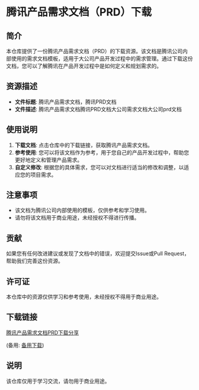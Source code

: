 # 腾讯产品需求文档（PRD）下载

## 简介

本仓库提供了一份腾讯产品需求文档（PRD）的下载资源。该文档是腾讯公司内部使用的需求文档模板，适用于大公司产品开发过程中的需求管理。通过下载这份文档，您可以了解腾讯在产品开发过程中是如何定义和规划需求的。

## 资源描述

- **文件标题**: 腾讯产品需求文档，腾讯PRD文档
- **文件描述**: 腾讯产品需求文档腾讯PRD文档大公司需求文档大公司prd文档

## 使用说明

1. **下载文档**: 点击仓库中的下载链接，获取腾讯产品需求文档。
2. **参考使用**: 您可以将该文档作为参考，用于您自己的产品开发过程中，帮助您更好地定义和管理产品需求。
3. **自定义修改**: 根据您的具体需求，您可以对文档进行适当的修改和调整，以适应您的项目需求。

## 注意事项

- 该文档为腾讯公司内部使用的模板，仅供参考和学习使用。
- 请勿将该文档用于商业用途，未经授权不得进行传播。

## 贡献

如果您有任何改进建议或发现了文档中的错误，欢迎提交Issue或Pull Request，帮助我们完善这份资源。

## 许可证

本仓库中的资源仅供学习和参考使用，未经授权不得用于商业用途。

## 下载链接
[腾讯产品需求文档PRD下载分享](https://pan.quark.cn/s/622603e79539) 

(备用: [备用下载](https://pan.baidu.com/s/1OansEA_h3GOn9k8fqSpnYQ?pwd=1234))

## 说明

该仓库仅用于学习交流，请勿用于商业用途。
